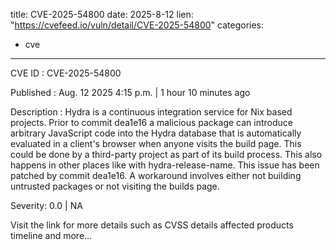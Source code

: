  
title: CVE-2025-54800
date: 2025-8-12
lien: "https://cvefeed.io/vuln/detail/CVE-2025-54800"
categories:
  - cve
---

CVE ID : CVE-2025-54800

Published :  Aug. 12
2025
4:15 p.m. | 1 hour
10 minutes ago

Description : Hydra is a continuous integration service for Nix based projects. Prior to commit dea1e16
a malicious package can introduce arbitrary JavaScript code into the Hydra database that is automatically evaluated in a client's browser when anyone visits the build page. This could be done by a third-party project as part of its build process. This also happens in other places like with hydra-release-name. This issue has been patched by commit dea1e16. A workaround involves either not building untrusted packages or not visiting the builds page.

Severity: 0.0 | NA

Visit the link for more details
such as CVSS details
affected products
timeline
and more...
